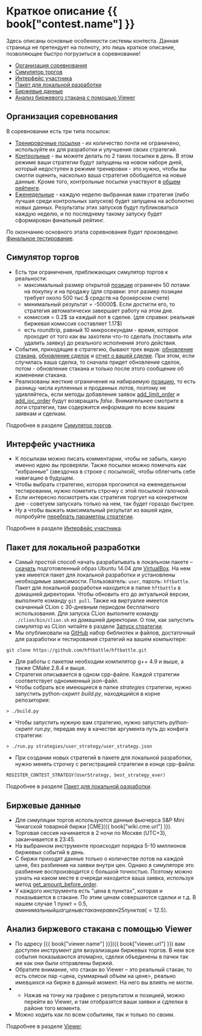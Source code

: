 # Краткое описание {{ book["contest.name"] }}
Здесь описаны основные особенности системы контеста. Данная страница не претендует на полноту, это лишь краткое описание, позволяющее быстро погрузиться в соревнование!

* [Организация соревнования](#org)
* [Симулятор торгов](#simulator)
* [Интерфейс участника](#interface)
* [Пакет для локальной разработки](#local-pack)
* [Биржевые данные](#exchange)
* [Анализ биржевого стакана с помощью Viewer](#viewer)

<a name="org"></a>
## Организация соревнования
В соревновании есть три типа посылок:
- [Тренировочные посылки](interface/modes.md#training_mode) - их количество почти не ограничено, используйте их для разработки и улучшения своих стратегий. 
- [Контрольные](interface/modes.md#control_mode) - вы можете делать по 2 таких посылки в день. В этом режиме ваши стратегии будут запущены на новом наборе дней, который недоступен в режиме тренировки - это нужно, чтобы вы смогли оценить, насколько ваша стратегия обобщается на новые данные. Кроме того, контрольные посылки участвуют в [общем рейтинге](https://arena.hftbattle.com/leaderboard).
- [Еженедельные](interface/modes.md#weekly_mode) - каждую неделю выбранная вами стратегия (либо лучшая среди контрольных запусков) будет запущена на асболютно новых данных. Результаты этих запусков будут публиковаться каждую неделю, и по последнему такому запуску будет сформирован финальный рейтинг.

По окончанию основного этапа соревнования будет произведено [Финальное тестирование](interface/modes.md#final_test).

<a name="simulator"></a>
## Симулятор торгов
- Есть три ограничения, приближающих симулятор торгов к реальности: 
    - максимальный размер открытой [позиции](terms.md#position) ограничен 50 лотами на покупку и на продажу (для справки: этот размер позиции требует около 500 тыс.$ средств на брокерском счете)
    - минимальный результат = -50000$. Если достигли его, то стратегия автоматически завершает работу на этом дне.
    - комиссия = 0.2$ за каждый лот в сделке. (для справки: реальная биржевая комиссия составляет 1.17$)
    - есть roundtrip, равный 10 микросекундам - время, которое проходит от того как вы захотели что-то сделать (поставить или удалить заявку) до реального исполнения этого действия.
- События, приходящие в стратегию, бывают трех видов:  [обновление стакана](api/ParticipantStrategy.md#trading_book_update), [обновление сделок](api/ParticipantStrategy.md#trading_deals_update) и [отчет о вашей сделке](api/ParticipantStrategy.md#execution_report_update). При этом, если случилась ваша сделка, то сначала придет обновление сделок, потом - обновление стакана и только после этого сообщение об изменении стакана. 
- Реализованы жесткие ограничения на набираемую [позицию](api/ContestBookInfo.md#total_amount), то есть разницу числа купленных и проданных лотов, поэтому не удивляйтесь, если методы добавления заявок [add_limit_order](api/ParticipantStrategy.md#add_limit_order) и [add_ioc_order](api/ParticipantStrategy.md#add_ioc_order) будут возвращать *false*. Внимательнее смотрите в логи стратегии, там содержится информация по всем вашим заявкам и сделкам.

Подробнее в разделе [Симулятор торгов](simulator/README.md).

<a name="interface"></a>
## Интерфейс участника
- К посылкам можно писать комментарии, чтобы не забыть, какую именно идею вы проверяли. Также посылки можно помечать как  "избранные" (звездочка в строке с посылкой), чтобы облегчить себе навигацию в будущем.
- Чтобы выбрать стратегию, которая прогонится на еженедельном тестировании,  нужно пометить строчку с этой посылкой галочкой.
- Если интересно посмотреть как стратегия торгует на конкретном дне - советуем запускать только на нем, так будет гораздо быстрее.
- Ну а чтобы выжать максимальный результат из вашей идеи, попробуйте [перебрать параметры стратегии](interface/params.md).

Подробнее в разделе [Интерфейс участника](interface/README.md).


<a name="local-pack"></a>
## Пакет для локальной разработки
- Самый простой способ начать разрабатывать в локальном пакете – [скачать](https://s3.eu-central-1.amazonaws.com/hftbattle/vm-hftbattle.ova) подготовленный образ Ubuntu 14.04 для [VirtualBox]({{book["virtualbox.url"]}}).
На нем уже имеетcя пакет для локальной разработки и установлены необходимые зависимости. Пользователь: `user`,  пароль: `hftbattle`.
Пакет для локальной разработки находится в папке `hftbattle` в домашней директории. Чтобы обновить его до актуальной версии, выполните команду `git pull`.
Также на виртуалке имеется скачанный CLion с 30-дневным периодом бесплатного использования. Для запуска CLion выполните команду `./clion/bin/clion.sh` из домашней директории. О том, как запустить симулятор из CLion читайте в разделе [Запуск стратегии](local-pack/run_strategy.md).
- Мы опубликовали на [GitHub]({{contest.local-pack.url}}) набор библиотек и файлов, достаточный для разработки и тестирования стратегий на вашем компьютере:
```
git clone https://github.com/hftbattle/hftbattle.git
```
- Для работы с пакетом необходим компилятор g++ 4.9 и выше, а также CMake 2.8.4 и выше.
- Стратегия описывается в одном cpp-файле. Каждой стратегии соответствует одноименный json-файл.
- Чтобы собрать все имеющиеся в папке *strategies* стратегии, нужно запустить python-скрипт *build.py*, находящийся в корне репозитория:
```
> ./build.py
```
- Чтобы запустить нужную вам стратегию, нужно запустить python-скрипт *run.py*, передав ему в качестве аргумента путь до конфига стратегии:
```
> ./run.py strategies/user_strategy/user_strategy.json
```
- При создании новых стратегий в пакете для локальной разработки, нужно менять строчку с регистрацией стратегии в конце cpp-файла:
```
REGISTER_CONTEST_STRATEGY(UserStrategy, best_strategy_ever)
```
Подробнее в разделе [Пакет для локальной разработки](local-pack/README.md).

<a name="exchange"></a>
## Биржевые данные
- Для симуляции торгов используются данные фьючерса S&P Mini Чикагской товарной биржи [CME]({{ book["wiki.cme.url"] }}). 
- Торговая сессия начинается в 2 ночи по Москве (UTC+3), заканчивается в 23:45.
- На выбранном инструменте происходит порядка 5-10 миллионов биржевых событий в день.
- С биржи приходят данные только о количестве лотов на каждой цене, без разбиения на заявки внутри цен. Однако в симуляторе это разбиение воспроизводится с большой точностью. Поэтому можно узнать на каком месте в очереди находится ваша заявка, используя метод [get_amount_before_order](api/ParticipantStrategy.md#get_amount_before_order).
- У каждого инструмента есть "цена в пунктах", которая и показывается в стакане. По этим ценам совершаются сделки и т.д. В нашем случае 1 пункт = 0.5$, а минимальный шаг цены в стакане равен 25 пунктов ( = 12.5$).

<a name="viewer"></a>
## Анализ биржевого стакана с помощью Viewer
- По адресу [{{ book["viewer.name"] }}]({{ book["viewer.url"] }}) вам доступен инструмент для визуализации биржевых торгов. В нем все события показываются атомарно, сделки объединены в пачки так же как они были отправлены биржей.
- Обратите внимание, что стакан во Viewer – это реальный стакан, то есть список пар <цена, суммарный объем на цене>, реально имевшихся на бирже в данный момент. На него вы влиять не могли.
- - Нажав на точку на графике с результатом и позицией, можно перейти во Viewer, и там отобразятся ваши заявки и сдлелки в районе того момента.
- Можно ходить как по всем событиям, так и только по своим.

Подробнее в разделе [Viewer](interface/analysis/viewer.md).
